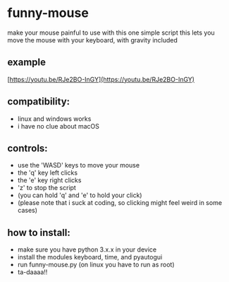 # funny-mouse

make your mouse painful to use with this one simple script
this lets you move the mouse with your keyboard, with gravity included

## example
  [https://youtu.be/RJe2BO-InGY](https://youtu.be/RJe2BO-InGY)

## compatibility:
  - linux and windows works
  - i have no clue about macOS

## controls:
  - use the 'WASD' keys to move your mouse
  - the 'q' key left clicks
  - the 'e' key right clicks
  - 'z' to stop the script
  - (you can hold 'q' and 'e' to hold your click)
  - (please note that i suck at coding, so clicking might feel weird in some cases)

## how to install:
  - make sure you have python 3.x.x in your device
  - install the modules keyboard, time, and pyautogui
  - run funny-mouse.py (on linux you have to run as root)
  - ta-daaaa!!
